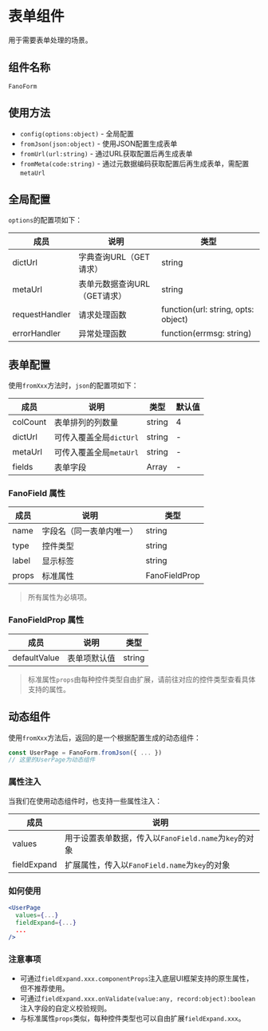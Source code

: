 # 表单组件

用于需要表单处理的场景。

## 组件名称

`FanoForm`

## 使用方法

- `config(options:object)` - 全局配置
- `fromJson(json:object)` - 使用JSON配置生成表单
- `fromUrl(url:string)` - 通过URL获取配置后再生成表单
- `fromMeta(code:string)` - 通过元数据编码获取配置后再生成表单，需配置`metaUrl`

## 全局配置

`options`的配置项如下：

| 成员 | 说明 | 类型 |
| --- | --- | --- |
| dictUrl | 字典查询URL（GET请求） | string |
| metaUrl | 表单元数据查询URL（GET请求） | string |
| requestHandler | 请求处理函数 | function(url: string, opts: object) |
| errorHandler | 异常处理函数 | function(errmsg: string) |

## 表单配置

使用`fromXxx`方法时，`json`的配置项如下：

| 成员 | 说明 | 类型 | 默认值 |
| --- | --- | --- | --- |
| colCount | 表单排列的列数量 | string | 4 |
| dictUrl | 可传入覆盖全局`dictUrl` | string | - |
| metaUrl | 可传入覆盖全局`metaUrl` | string | - |
| fields | 表单字段 | Array<FanoField> | - |

### FanoField 属性

| 成员 | 说明 | 类型 |
| --- | --- | --- |
| name | 字段名（同一表单内唯一） | string |
| type | 控件类型 | string |
| label | 显示标签 | string |
| props | 标准属性 | FanoFieldProp |

>所有属性为必填项。

### FanoFieldProp 属性

| 成员 | 说明 | 类型 |
| --- | --- | --- |
| defaultValue | 表单项默认值 | string |

>标准属性`props`由每种控件类型自由扩展，请前往对应的控件类型查看具体支持的属性。

## 动态组件

使用`fromXxx`方法后，返回的是一个根据配置生成的动态组件：

```js
const UserPage = FanoForm.fromJson({ ... })
// 这里的UserPage为动态组件
```

### 属性注入

当我们在使用动态组件时，也支持一些属性注入：

| 成员 | 说明 |
| --- | --- |
| values | 用于设置表单数据，传入以`FanoField.name`为`key`的对象 |
| fieldExpand | 扩展属性，传入以`FanoField.name`为`key`的对象 |

### 如何使用

```jsx
<UserPage
  values={...}
  fieldExpand={...}
  ...
/>
```

### 注意事项

- 可通过`fieldExpand.xxx.componentProps`注入底层UI框架支持的原生属性，但不推荐使用。
- 可通过`fieldExpand.xxx.onValidate(value:any, record:object):boolean`注入字段的自定义校验规则。
- 与标准属性`props`类似，每种控件类型也可以自由扩展`fieldExpand.xxx`。